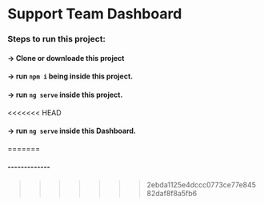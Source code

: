 # Support Team Dashboard

### Steps to run this project:

#### -> Clone or downloade this project
#### -> run `npm i` being inside this project.
#### -> run `ng serve` inside this project.
<<<<<<< HEAD

#### -> run `ng serve` inside this Dashboard.
=======
#### -------------
>>>>>>> 2ebda1125e4dccc0773ce77e84582daf8f8a5fb6
